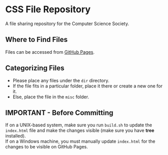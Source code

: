 # CSS File Repository
A file sharing repository for the Computer Science Society.

## Where to Find Files
Files can be accessed from [GitHub Pages](https://uwindsorcss.github.io/files).

## Categorizing Files
- Please place any files under the `dir` directory.  
- If the file fits in a particular folder, place it there or create a new one for it.
- Else, place the file in the `misc` folder.

## IMPORTANT - Before Committing
If on a UNIX-based system, make sure you run `build.sh` to update the `index.html` file and make the changes visible (make sure you have **tree** installed).  
If on a Windows machine, you must manually update `index.html` for the changes to be visible on GitHub Pages.